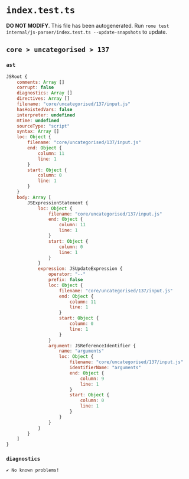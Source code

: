 # `index.test.ts`

**DO NOT MODIFY**. This file has been autogenerated. Run `rome test internal/js-parser/index.test.ts --update-snapshots` to update.

## `core > uncategorised > 137`

### `ast`

```javascript
JSRoot {
	comments: Array []
	corrupt: false
	diagnostics: Array []
	directives: Array []
	filename: "core/uncategorised/137/input.js"
	hasHoistedVars: false
	interpreter: undefined
	mtime: undefined
	sourceType: "script"
	syntax: Array []
	loc: Object {
		filename: "core/uncategorised/137/input.js"
		end: Object {
			column: 11
			line: 1
		}
		start: Object {
			column: 0
			line: 1
		}
	}
	body: Array [
		JSExpressionStatement {
			loc: Object {
				filename: "core/uncategorised/137/input.js"
				end: Object {
					column: 11
					line: 1
				}
				start: Object {
					column: 0
					line: 1
				}
			}
			expression: JSUpdateExpression {
				operator: "--"
				prefix: false
				loc: Object {
					filename: "core/uncategorised/137/input.js"
					end: Object {
						column: 11
						line: 1
					}
					start: Object {
						column: 0
						line: 1
					}
				}
				argument: JSReferenceIdentifier {
					name: "arguments"
					loc: Object {
						filename: "core/uncategorised/137/input.js"
						identifierName: "arguments"
						end: Object {
							column: 9
							line: 1
						}
						start: Object {
							column: 0
							line: 1
						}
					}
				}
			}
		}
	]
}
```

### `diagnostics`

```
✔ No known problems!

```
